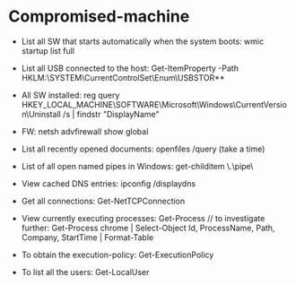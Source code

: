# Compromised-machine

* List all SW that starts automatically when the system boots: wmic startup list full

* List all USB connected to the host: Get-ItemProperty -Path HKLM:\SYSTEM\CurrentControlSet\Enum\USBSTOR\*\*

* All SW installed: reg query HKEY_LOCAL_MACHINE\SOFTWARE\Microsoft\Windows\CurrentVersion\Uninstall /s | findstr "DisplayName"

* FW: netsh advfirewall show global

* List all recently opened documents: openfiles /query (take a time)

* List of all open named pipes in Windows: get-childitem \\.\pipe\

* View cached DNS entries: ipconfig /displaydns

* Get all connections: Get-NetTCPConnection

* View currently executing processes: Get-Process // to investigate further: Get-Process chrome | Select-Object Id, ProcessName, Path, Company, StartTime | Format-Table

* To obtain the execution-policy: Get-ExecutionPolicy 

* To list all the users: Get-LocalUser



